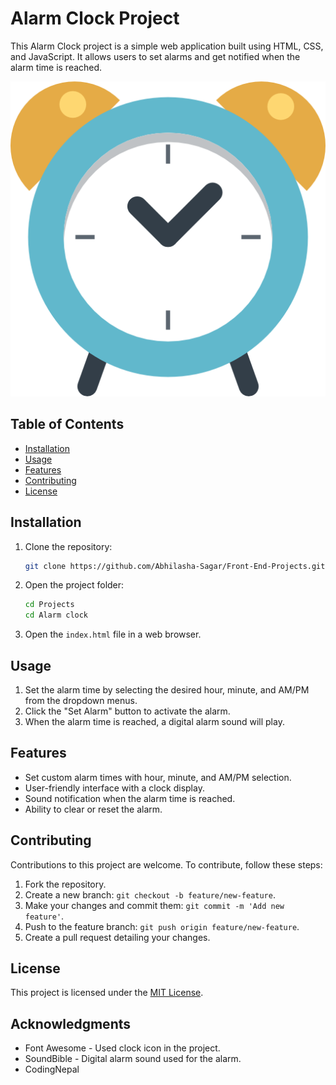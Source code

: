 # Alarm Clock Project

This Alarm Clock project is a simple web application built using HTML, CSS, and JavaScript. It allows users to set alarms and get notified when the alarm time is reached.

![Alarm Clock](./assets/clock.png)

## Table of Contents

- [Installation](#installation)
- [Usage](#usage)
- [Features](#features)
- [Contributing](#contributing)
- [License](#license)

## Installation

1. Clone the repository:

   ```bash
   git clone https://github.com/Abhilasha-Sagar/Front-End-Projects.git
   ```

2. Open the project folder:

   ```bash
   cd Projects
   cd Alarm clock
   ```

3. Open the `index.html` file in a web browser.

## Usage

1. Set the alarm time by selecting the desired hour, minute, and AM/PM from the dropdown menus.
2. Click the "Set Alarm" button to activate the alarm.
3. When the alarm time is reached, a digital alarm sound will play.

## Features

- Set custom alarm times with hour, minute, and AM/PM selection.
- User-friendly interface with a clock display.
- Sound notification when the alarm time is reached.
- Ability to clear or reset the alarm.

## Contributing

Contributions to this project are welcome. To contribute, follow these steps:

1. Fork the repository.
2. Create a new branch: `git checkout -b feature/new-feature`.
3. Make your changes and commit them: `git commit -m 'Add new feature'`.
4. Push to the feature branch: `git push origin feature/new-feature`.
5. Create a pull request detailing your changes.

## License

This project is licensed under the [MIT License](LICENSE).

## Acknowledgments

- Font Awesome - Used clock icon in the project.
- SoundBible - Digital alarm sound used for the alarm.
- CodingNepal